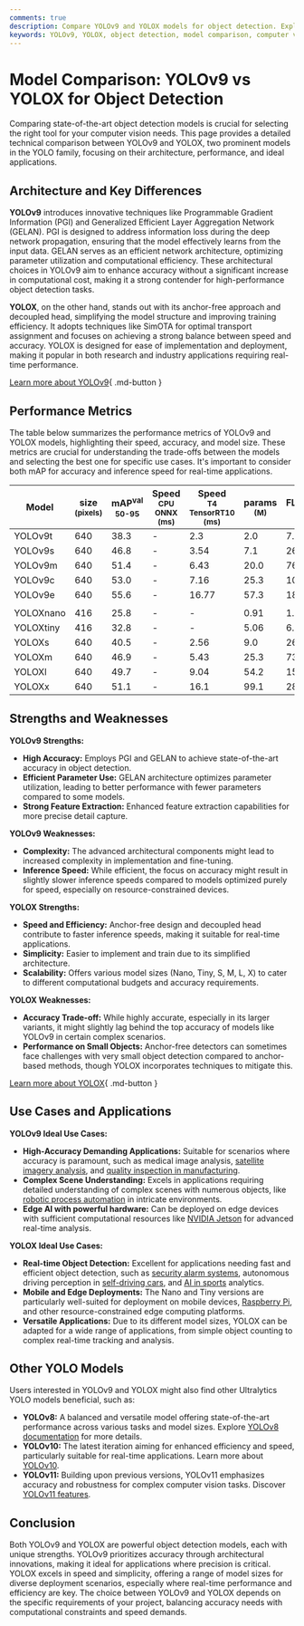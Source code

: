 ```yaml
---
comments: true
description: Compare YOLOv9 and YOLOX models for object detection. Explore performance, architecture, strengths, and ideal use cases to select the best solution.
keywords: YOLOv9, YOLOX, object detection, model comparison, computer vision, real-time detection, accuracy, performance metrics, AI models
---
```


# Model Comparison: YOLOv9 vs YOLOX for Object Detection

Comparing state-of-the-art object detection models is crucial for selecting the right tool for your computer vision needs. This page provides a detailed technical comparison between YOLOv9 and YOLOX, two prominent models in the YOLO family, focusing on their architecture, performance, and ideal applications.

<script async src="https://cdn.jsdelivr.net/npm/chart.js@3.9.1/dist/chart.min.js"></script>
<script defer src="../../javascript/benchmark.js"></script>

<canvas id="modelComparisonChart" width="1024" height="400" active-models='["YOLOv9", "YOLOX"]'></canvas>

## Architecture and Key Differences

**YOLOv9** introduces innovative techniques like Programmable Gradient Information (PGI) and Generalized Efficient Layer Aggregation Network (GELAN). PGI is designed to address information loss during the deep network propagation, ensuring that the model effectively learns from the input data. GELAN serves as an efficient network architecture, optimizing parameter utilization and computational efficiency. These architectural choices in YOLOv9 aim to enhance accuracy without a significant increase in computational cost, making it a strong contender for high-performance object detection tasks.

**YOLOX**, on the other hand, stands out with its anchor-free approach and decoupled head, simplifying the model structure and improving training efficiency. It adopts techniques like SimOTA for optimal transport assignment and focuses on achieving a strong balance between speed and accuracy. YOLOX is designed for ease of implementation and deployment, making it popular in both research and industry applications requiring real-time performance.

[Learn more about YOLOv9](https://docs.ultralytics.com/models/yolov9/){ .md-button }

## Performance Metrics

The table below summarizes the performance metrics of YOLOv9 and YOLOX models, highlighting their speed, accuracy, and model size. These metrics are crucial for understanding the trade-offs between the models and selecting the best one for specific use cases. It's important to consider both mAP for accuracy and inference speed for real-time applications.

| Model     | size<br><sup>(pixels) | mAP<sup>val<br>50-95 | Speed<br><sup>CPU ONNX<br>(ms) | Speed<br><sup>T4 TensorRT10<br>(ms) | params<br><sup>(M) | FLOPs<br><sup>(B) |
| --------- | --------------------- | -------------------- | ------------------------------ | ----------------------------------- | ------------------ | ----------------- |
| YOLOv9t   | 640                   | 38.3                 | -                              | 2.3                                 | 2.0                | 7.7               |
| YOLOv9s   | 640                   | 46.8                 | -                              | 3.54                                | 7.1                | 26.4              |
| YOLOv9m   | 640                   | 51.4                 | -                              | 6.43                                | 20.0               | 76.3              |
| YOLOv9c   | 640                   | 53.0                 | -                              | 7.16                                | 25.3               | 102.1             |
| YOLOv9e   | 640                   | 55.6                 | -                              | 16.77                               | 57.3               | 189.0             |
|           |                       |                      |                                |                                     |                    |                   |
| YOLOXnano | 416                   | 25.8                 | -                              | -                                   | 0.91               | 1.08              |
| YOLOXtiny | 416                   | 32.8                 | -                              | -                                   | 5.06               | 6.45              |
| YOLOXs    | 640                   | 40.5                 | -                              | 2.56                                | 9.0                | 26.8              |
| YOLOXm    | 640                   | 46.9                 | -                              | 5.43                                | 25.3               | 73.8              |
| YOLOXl    | 640                   | 49.7                 | -                              | 9.04                                | 54.2               | 155.6             |
| YOLOXx    | 640                   | 51.1                 | -                              | 16.1                                | 99.1               | 281.9             |

## Strengths and Weaknesses

**YOLOv9 Strengths:**

- **High Accuracy:** Employs PGI and GELAN to achieve state-of-the-art accuracy in object detection.
- **Efficient Parameter Use:** GELAN architecture optimizes parameter utilization, leading to better performance with fewer parameters compared to some models.
- **Strong Feature Extraction:** Enhanced feature extraction capabilities for more precise detail capture.

**YOLOv9 Weaknesses:**

- **Complexity:** The advanced architectural components might lead to increased complexity in implementation and fine-tuning.
- **Inference Speed:** While efficient, the focus on accuracy might result in slightly slower inference speeds compared to models optimized purely for speed, especially on resource-constrained devices.

**YOLOX Strengths:**

- **Speed and Efficiency:** Anchor-free design and decoupled head contribute to faster inference speeds, making it suitable for real-time applications.
- **Simplicity:** Easier to implement and train due to its simplified architecture.
- **Scalability:** Offers various model sizes (Nano, Tiny, S, M, L, X) to cater to different computational budgets and accuracy requirements.

**YOLOX Weaknesses:**

- **Accuracy Trade-off:** While highly accurate, especially in its larger variants, it might slightly lag behind the top accuracy of models like YOLOv9 in certain complex scenarios.
- **Performance on Small Objects:** Anchor-free detectors can sometimes face challenges with very small object detection compared to anchor-based methods, though YOLOX incorporates techniques to mitigate this.

[Learn more about YOLOX](https://github.com/Megvii-BaseDetection/YOLOX){ .md-button }

## Use Cases and Applications

**YOLOv9 Ideal Use Cases:**

- **High-Accuracy Demanding Applications:** Suitable for scenarios where accuracy is paramount, such as medical image analysis, [satellite imagery analysis](https://www.ultralytics.com/blog/using-computer-vision-to-analyse-satellite-imagery), and [quality inspection in manufacturing](https://www.ultralytics.com/blog/quality-inspection-in-manufacturing-traditional-vs-deep-learning-methods).
- **Complex Scene Understanding:** Excels in applications requiring detailed understanding of complex scenes with numerous objects, like [robotic process automation](https://www.ultralytics.com/glossary/robotic-process-automation-rpa) in intricate environments.
- **Edge AI with powerful hardware:** Can be deployed on edge devices with sufficient computational resources like [NVIDIA Jetson](https://docs.ultralytics.com/guides/nvidia-jetson/) for advanced real-time analysis.

**YOLOX Ideal Use Cases:**

- **Real-time Object Detection:** Excellent for applications needing fast and efficient object detection, such as [security alarm systems](https://www.ultralytics.com/blog/security-alarm-system-projects-with-ultralytics-yolov8), autonomous driving perception in [self-driving cars](https://www.ultralytics.com/solutions/ai-in-self-driving), and [AI in sports](https://www.ultralytics.com/blog/exploring-the-applications-of-computer-vision-in-sports) analytics.
- **Mobile and Edge Deployments:** The Nano and Tiny versions are particularly well-suited for deployment on mobile devices, [Raspberry Pi](https://docs.ultralytics.com/guides/raspberry-pi/), and other resource-constrained edge computing platforms.
- **Versatile Applications:** Due to its different model sizes, YOLOX can be adapted for a wide range of applications, from simple object counting to complex real-time tracking and analysis.

## Other YOLO Models

Users interested in YOLOv9 and YOLOX might also find other Ultralytics YOLO models beneficial, such as:

- **YOLOv8:** A balanced and versatile model offering state-of-the-art performance across various tasks and model sizes. Explore [YOLOv8 documentation](https://docs.ultralytics.com/models/yolov8/) for more details.
- **YOLOv10:** The latest iteration aiming for enhanced efficiency and speed, particularly suitable for real-time applications. Learn more about [YOLOv10](https://docs.ultralytics.com/models/yolov10/).
- **YOLOv11:** Building upon previous versions, YOLOv11 emphasizes accuracy and robustness for complex computer vision tasks. Discover [YOLOv11 features](https://docs.ultralytics.com/models/yolo11/).

## Conclusion

Both YOLOv9 and YOLOX are powerful object detection models, each with unique strengths. YOLOv9 prioritizes accuracy through architectural innovations, making it ideal for applications where precision is critical. YOLOX excels in speed and simplicity, offering a range of model sizes for diverse deployment scenarios, especially where real-time performance and efficiency are key. The choice between YOLOv9 and YOLOX depends on the specific requirements of your project, balancing accuracy needs with computational constraints and speed demands.